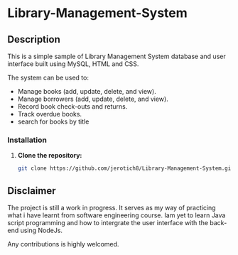# Library-Management-System

## Description

This is a simple sample of Library Management System database and user interface built using MySQL, HTML and CSS.

The system can be used to:
- Manage books (add, update, delete, and view).
- Manage borrowers (add, update, delete, and view).
- Record book check-outs and returns.
- Track overdue books.
- search for books by title

### Installation

1. **Clone the repository:**
   ```bash
   git clone https://github.com/jerotich8/Library-Management-System.git


## Disclaimer

The project is still a work in progress. It serves as my way of practicing what i have learnt from software engineering course.
Iam yet to learn Java script programming and how to intergrate the user interface with the back-end using NodeJs. 

Any contributions is highly welcomed.
